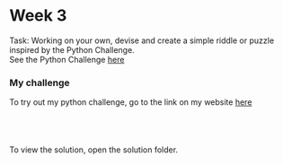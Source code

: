 
# Week 3

Task: Working on your own, devise and create a simple riddle or puzzle inspired by the Python Challenge.
\
See the Python Challenge [here](http://www.pythonchallenge.com)

### My challenge
To try out my python challenge, go to the link on my website [here](hanssmithwrin.ch/python_challenge.html)
\
\
[](pythonchallenge.png)
\
\
\
To view the solution, open the solution folder.
